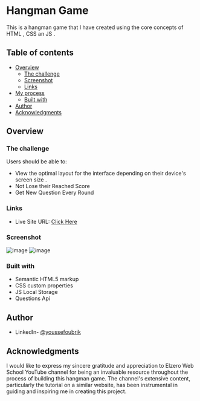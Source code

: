 # Hangman Game

This is a hangman game that I have created using the core concepts of HTML , CSS an JS .

## Table of contents

- [Overview](#overview)
  - [The challenge](#the-challenge)
  - [Screenshot](#screenshot)
  - [Links](#links)
- [My process](#my-process)
  - [Built with](#built-with)
- [Author](#author)
- [Acknowledgments](#acknowledgments)

## Overview

### The challenge

Users should be able to:

- View the optimal layout for the interface depending on their device's screen size .
- Not Lose their Reached Score
- Get New Question Every Round 
### Links

- Live Site URL: [Click Here](https://oubrikyoussef.github.io/hangmanGame/)

### Screenshot

![image](https://github.com/oubrikyoussef/hangmanGame/assets/133607377/3326fa02-3ba0-48a4-b57e-bb757a17dd73)
![image](https://github.com/oubrikyoussef/hangmanGame/assets/133607377/4768b625-fdd5-4d89-a2f7-23b48cdcd6c1)

### Built with

- Semantic HTML5 markup
- CSS custom properties
- JS Local Storage
- Questions Api 

## Author

- LinkedIn- [@youssefoubrik](https://www.linkedin.com/in/youssefoubrik/)

## Acknowledgments

I would like to express my sincere gratitude and appreciation to Elzero Web School YouTube channel for being an invaluable resource throughout the process of building this hangman game. The channel's extensive content, particularly the tutorial on a similar website, has been instrumental in guiding and inspiring me in creating this project.
